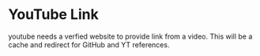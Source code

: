 # YouTube Link
youtube needs a verfied website to provide link from a video. This will be a cache and redirect for GitHub and YT references.
